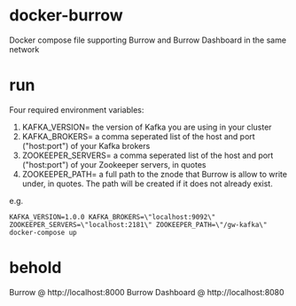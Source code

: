 # docker-burrow

Docker compose file supporting Burrow and Burrow Dashboard in the same network

# run

Four required environment variables:
1. KAFKA_VERSION= the version of Kafka you are using in your cluster
2. KAFKA_BROKERS= a comma seperated list of the host and port ("host:port") of your Kafka brokers
3. ZOOKEEPER_SERVERS= a comma seperated list of the host and port ("host:port") of your Zookeeper servers, in quotes
4. ZOOKEEPER_PATH= a full path to the znode that Burrow is allow to write under, in quotes. The path will be created if it does not already exist.

e.g.

``` shell
KAFKA_VERSION=1.0.0 KAFKA_BROKERS=\"localhost:9092\" ZOOKEEPER_SERVERS=\"localhost:2181\" ZOOKEEPER_PATH=\"/gw-kafka\" docker-compose up
```

# behold

Burrow @ http://localhost:8000
Burrow Dashboard @ http://localhost:8080
